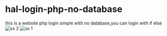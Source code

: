 # hal-login-php-no-database
this is a website php login simple with no database,you can login with if else
![ss 2](https://github.com/user-attachments/assets/0985ebc0-e1dd-4082-b692-1f97a02f0ce0)
![ss 1](https://github.com/user-attachments/assets/73ae7155-cd5e-4d00-8923-bdf29bad2a14)
